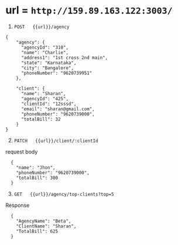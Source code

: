 # url = `http://159.89.163.122:3003/`


1.  `POST   {{url}}/agency`

```
{
    "agency": {
      "agencyId": "310",
      "name": "Charlie",
      "address1": "1st cross 2nd main",
      "state": "Karnataka",
      "city": "Bangalore",
      "phoneNumber": "9620739951"
    },
      
    "client": {
      "name": "Sharan",
      "agencyId": "425",
      "clientId": "12sssd",
      "email": "sharan@gmail.com",
      "phoneNumber": "9620739000",
      "totalBill": 32
    }
} 
```

2.  `PATCH   {{url}}/client/:clientId`

request body
```
  {
    "name": "Jhon",
    "phoneNumber": "9620739000",
    "totalBill": 300
  }
```
3. `GET   {{url}}/agency/top-clients?top=5`

Response
```
  {
    "AgencyName": "Beta",
    "ClientName": "Sharan",
    "TotalBill": 625
  }
  ```
